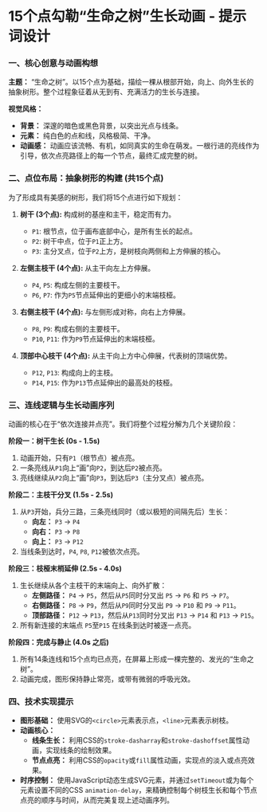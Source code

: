 # 15个点勾勒“生命之树”生长动画 - 提示词设计

### 一、核心创意与动画构想

**主题：** “生命之树”。以15个点为基础，描绘一棵从根部开始，向上、向外生长的抽象树形。整个过程象征着从无到有、充满活力的生长与连接。

**视觉风格：**
- **背景：** 深邃的暗色或黑色背景，以突出光点与线条。
- **元素：** 纯白色的点和线，风格极简、干净。
- **动画感：** 动画应该流畅、有机，如同真实的生命在萌发。一根行进的亮线作为引导，依次点亮路径上的每一个节点，最终汇成完整的树。

### 二、点位布局：抽象树形的构建 (共15个点)

为了形成具有美感的树形，我们将15个点进行如下规划：

1.  **树干 (3个点):** 构成树的基座和主干，稳定而有力。
    - `P1`: 根节点，位于画布底部中心，是所有生长的起点。
    - `P2`: 树干中点，位于`P1`正上方。
    - `P3`: 主分叉点，位于`P2`上方，是树枝向两侧和上方伸展的核心。

2.  **左侧主枝干 (4个点):** 从主干向左上方伸展。
    - `P4`, `P5`: 构成左侧的主要枝干。
    - `P6`, `P7`: 作为`P5`节点延伸出的更细小的末端枝桠。

3.  **右侧主枝干 (4个点):** 与左侧形成对称，向右上方伸展。
    - `P8`, `P9`: 构成右侧的主要枝干。
    - `P10`, `P11`: 作为`P9`节点延伸出的末端枝桠。

4.  **顶部中心枝干 (4个点):** 从主干向上方中心伸展，代表树的顶端优势。
    - `P12`, `P13`: 构成向上的主枝。
    - `P14`, `P15`: 作为`P13`节点延伸出的最高处的枝桠。

### 三、连线逻辑与生长动画序列

动画的核心在于“依次连接并点亮”。我们将整个过程分解为几个关键阶段：

**阶段一：树干生长 (0s - 1.5s)**
1.  动画开始，只有`P1`（根节点）被点亮。
2.  一条亮线从`P1`向上“画”向`P2`，到达后`P2`被点亮。
3.  亮线继续从`P2`向上“画”向`P3`，到达后`P3`（主分叉点）被点亮。

**阶段二：主枝干分叉 (1.5s - 2.5s)**
1.  从`P3`开始，兵分三路，三条亮线同时（或以极短的间隔先后）生长：
    - **向左：** `P3` -> `P4`
    - **向右：** `P3` -> `P8`
    - **向上：** `P3` -> `P12`
2.  当线条到达时，`P4`, `P8`, `P12`被依次点亮。

**阶段三：枝桠末梢延伸 (2.5s - 4.0s)**
1.  生长继续从各个主枝干的末端向上、向外扩散：
    - **左侧路径：** `P4` -> `P5`，然后从`P5`同时分叉出 `P5` -> `P6` 和 `P5` -> `P7`。
    - **右侧路径：** `P8` -> `P9`，然后从`P9`同时分叉出 `P9` -> `P10` 和 `P9` -> `P11`。
    - **顶部路径：** `P12` -> `P13`，然后从`P13`同时分叉出 `P13` -> `P14` 和 `P13` -> `P15`。
2.  所有新连接的末端点 `P5`至`P15` 在线条到达时被逐一点亮。

**阶段四：完成与静止 (4.0s 之后)**
1.  所有14条连线和15个点均已点亮，在屏幕上形成一棵完整的、发光的“生命之树”。
2.  动画完成，图形保持静止常亮，或带有微弱的呼吸光效。

### 四、技术实现提示
- **图形基础：** 使用SVG的`<circle>`元素表示点，`<line>`元素表示树枝。
- **动画核心：**
    - **线条生长：** 利用CSS的`stroke-dasharray`和`stroke-dashoffset`属性动画，实现线条的绘制效果。
    - **节点点亮：** 利用CSS的`opacity`或`fill`属性动画，实现点的淡入或点亮效果。
- **时序控制：** 使用JavaScript动态生成SVG元素，并通过`setTimeout`或为每个元素设置不同的CSS `animation-delay`，来精确控制每个树枝生长和每个节点点亮的顺序与时间，从而完美复现上述动画序列。